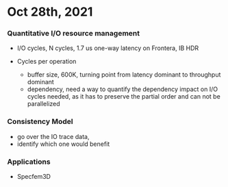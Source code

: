 # Oct 28th, 2021

### Quantitative I/O resource management

- I/O cycles, N cycles, 1.7 us one-way latency on Frontera, IB HDR

- Cycles per operation
  - buffer size, 600K, turning point from latency dominant to throughput dominant
  - dependency, need a way to quantify the dependency impact on I/O cycles needed, as it has to preserve the partial order and can not be parallelized

### Consistency Model

- go over the IO trace data, 
- identify which one would benefit

### Applications

- Specfem3D